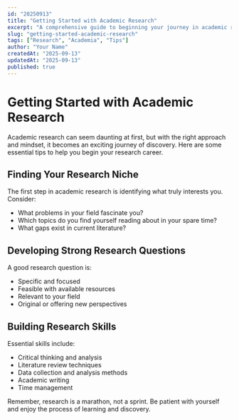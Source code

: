 ```yaml
---
id: "20250913"
title: "Getting Started with Academic Research"
excerpt: "A comprehensive guide to beginning your journey in academic research, including tips for finding your niche and developing research questions."
slug: "getting-started-academic-research"
tags: ["Research", "Academia", "Tips"]
author: "Your Name"
createdAt: "2025-09-13"
updatedAt: "2025-09-13"
published: true
---
```


# Getting Started with Academic Research

Academic research can seem daunting at first, but with the right approach and mindset, it becomes an exciting journey of discovery. Here are some essential tips to help you begin your research career.

## Finding Your Research Niche

The first step in academic research is identifying what truly interests you. Consider:

- What problems in your field fascinate you?
- Which topics do you find yourself reading about in your spare time?
- What gaps exist in current literature?

## Developing Strong Research Questions

A good research question is:

- Specific and focused
- Feasible with available resources
- Relevant to your field
- Original or offering new perspectives

## Building Research Skills

Essential skills include:

- Critical thinking and analysis
- Literature review techniques
- Data collection and analysis methods
- Academic writing
- Time management

Remember, research is a marathon, not a sprint. Be patient with yourself and enjoy the process of learning and discovery.
